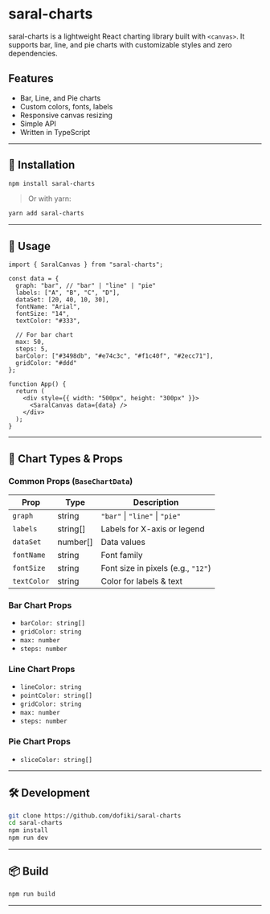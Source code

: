 # saral-charts

saral-charts is a lightweight React charting library built with `<canvas>`. 
It supports bar, line, and pie charts with customizable styles and zero dependencies.

## Features

- Bar, Line, and Pie charts
- Custom colors, fonts, labels
- Responsive canvas resizing
- Simple API
- Written in TypeScript

---

## 🚀 Installation

```bash
npm install saral-charts
````

> Or with yarn:

```bash
yarn add saral-charts
```

---

## 🧩 Usage

```tsx
import { SaralCanvas } from "saral-charts";

const data = {
  graph: "bar", // "bar" | "line" | "pie"
  labels: ["A", "B", "C", "D"],
  dataSet: [20, 40, 10, 30],
  fontName: "Arial",
  fontSize: "14",
  textColor: "#333",

  // For bar chart
  max: 50,
  steps: 5,
  barColor: ["#3498db", "#e74c3c", "#f1c40f", "#2ecc71"],
  gridColor: "#ddd"
};

function App() {
  return (
    <div style={{ width: "500px", height: "300px" }}>
      <SaralCanvas data={data} />
    </div>
  );
}
```

---

## 🧠 Chart Types & Props

### Common Props (`BaseChartData`)

| Prop        | Type      | Description                        |
| ----------- | --------- | ---------------------------------- |
| `graph`     | string    | `"bar"` \| `"line"` \| `"pie"`     |
| `labels`    | string\[] | Labels for X-axis or legend        |
| `dataSet`   | number\[] | Data values                        |
| `fontName`  | string    | Font family                        |
| `fontSize`  | string    | Font size in pixels (e.g., `"12"`) |
| `textColor` | string    | Color for labels & text            |

### Bar Chart Props

* `barColor: string[]`
* `gridColor: string`
* `max: number`
* `steps: number`

### Line Chart Props

* `lineColor: string`
* `pointColor: string[]`
* `gridColor: string`
* `max: number`
* `steps: number`

### Pie Chart Props

* `sliceColor: string[]`

---

## 🛠 Development

```bash
git clone https://github.com/dofiki/saral-charts
cd saral-charts
npm install
npm run dev
```

---

## 📦 Build

```bash
npm run build
```
---
